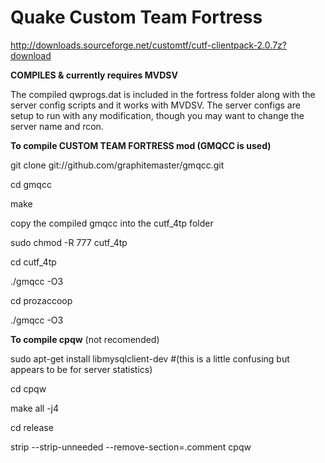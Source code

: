# Quake Custom Team Fortress

http://downloads.sourceforge.net/customtf/cutf-clientpack-2.0.7z?download

**COMPILES & currently requires MVDSV**

The compiled qwprogs.dat is included in the fortress folder along with the server config scripts and it works with MVDSV. The server configs are setup to run with any modification, though you may want to change the server name and rcon.

**To compile CUSTOM TEAM FORTRESS mod (GMQCC is used)**

git clone git://github.com/graphitemaster/gmqcc.git

cd gmqcc

make

copy the compiled gmqcc into the cutf_4tp folder

sudo chmod -R 777 cutf_4tp

cd cutf_4tp

./gmqcc -O3

cd prozaccoop

./gmqcc -O3


**To compile cpqw** (not recomended)

sudo apt-get install libmysqlclient-dev #(this is a little confusing but appears to be for server statistics)

cd cpqw

make all -j4

cd release

strip --strip-unneeded --remove-section=.comment cpqw
